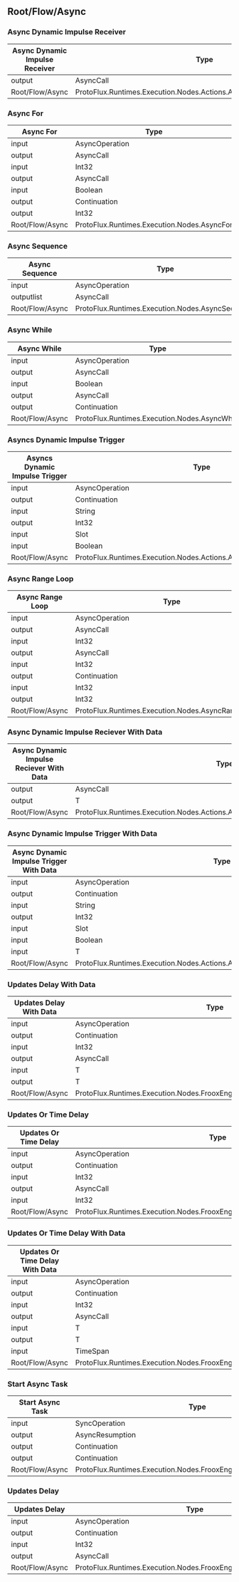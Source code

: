 <!-----------------------------------------------------------------------+
 ! This file has been generated using a script. Do not edit it manually. !
 ! Edit the individual node pages instead.                               !
 +----------------------------------------------------------------------->

## Root/Flow/Async

### Async Dynamic Impulse Receiver

<!-- ProtofluxNode:start -->
| Async Dynamic Impulse Receiver | Type | Label |
| --- | ---- | ----- |
| output | AsyncCall | OnTriggered |
| Root/Flow/Async | ProtoFlux.Runtimes.Execution.Nodes.Actions.AsyncDynamicImpulseReceiver |  |
<!-- ProtofluxNode:end -->


### Async For

<!-- ProtofluxNode:start -->
| Async For | Type | Label |
| --- | ---- | ----- |
| input | AsyncOperation | * |
| output | AsyncCall | LoopStart |
| input | Int32 | Count |
| output | AsyncCall | LoopIteration |
| input | Boolean | Reverse |
| output | Continuation | LoopEnd |
| output | Int32 | Iteration |
| Root/Flow/Async | ProtoFlux.Runtimes.Execution.Nodes.AsyncFor |  |
<!-- ProtofluxNode:end -->


### Async Sequence

<!-- ProtofluxNode:start -->
| Async Sequence | Type | Label |
| --- | ---- | ----- |
| input | AsyncOperation | * |
| outputlist | AsyncCall | Calls |
| Root/Flow/Async | ProtoFlux.Runtimes.Execution.Nodes.AsyncSequence |  |
<!-- ProtofluxNode:end -->


### Async While

<!-- ProtofluxNode:start -->
| Async While | Type | Label |
| --- | ---- | ----- |
| input | AsyncOperation | * |
| output | AsyncCall | LoopStart |
| input | Boolean | Condition |
| output | AsyncCall | LoopIteration |
| output | Continuation | LoopEnd |
| Root/Flow/Async | ProtoFlux.Runtimes.Execution.Nodes.AsyncWhile |  |
<!-- ProtofluxNode:end -->


### Asyncs Dynamic Impulse Trigger

<!-- ProtofluxNode:start -->
| Asyncs Dynamic Impulse Trigger | Type | Label |
| --- | ---- | ----- |
| input | AsyncOperation | * |
| output | Continuation | Next |
| input | String | Tag |
| output | Int32 | TriggeredCount |
| input | Slot | TargetHierarchy |
| input | Boolean | ExcludeDisabled |
| Root/Flow/Async | ProtoFlux.Runtimes.Execution.Nodes.Actions.AsyncDynamicImpulseTrigger |  |
<!-- ProtofluxNode:end -->


### Async Range Loop

<!-- ProtofluxNode:start -->
| Async Range Loop | Type | Label |
| --- | ---- | ----- |
| input | AsyncOperation | * |
| output | AsyncCall | LoopStart |
| input | Int32 | Start |
| output | AsyncCall | LoopIteration |
| input | Int32 | End |
| output | Continuation | LoopEnd |
| input | Int32 | StepSize |
| output | Int32 | Current |
| Root/Flow/Async | ProtoFlux.Runtimes.Execution.Nodes.AsyncRangeLoopInt |  |
<!-- ProtofluxNode:end -->


### Async Dynamic Impulse Reciever With Data

<!-- ProtofluxNode:start -->
| Async Dynamic Impulse Reciever With Data | Type | Label |
| --- | ---- | ----- |
| output | AsyncCall | OnTriggered |
| output | T | Value |
| Root/Flow/Async | ProtoFlux.Runtimes.Execution.Nodes.Actions.AsyncDynamicImpulseReceiverWithValue\`1 |  |
<!-- ProtofluxNode:end -->


### Async Dynamic Impulse Trigger With Data

<!-- ProtofluxNode:start -->
| Async Dynamic Impulse Trigger With Data | Type | Label |
| --- | ---- | ----- |
| input | AsyncOperation | * |
| output | Continuation | Next |
| input | String | Tag |
| output | Int32 | TriggeredCount |
| input | Slot | TargetHierarchy |
| input | Boolean | ExcludeDisabled |
| input | T | Value |
| Root/Flow/Async | ProtoFlux.Runtimes.Execution.Nodes.Actions.AsyncDynamicImpulseTriggerWithValue\`1 |  |
<!-- ProtofluxNode:end -->


### Updates Delay With Data

<!-- ProtofluxNode:start -->
| Updates Delay With Data | Type | Label |
| --- | ---- | ----- |
| input | AsyncOperation | * |
| output | Continuation | Next |
| input | Int32 | Updates |
| output | AsyncCall | OnTriggered |
| input | T | Value |
| output | T | DelayedValue |
| Root/Flow/Async | ProtoFlux.Runtimes.Execution.Nodes.FrooxEngine.Async.DelayUpdatesWithValue\`1 |  |
<!-- ProtofluxNode:end -->


### Updates Or Time Delay

<!-- ProtofluxNode:start -->
| Updates Or Time Delay | Type | Label |
| --- | ---- | ----- |
| input | AsyncOperation | * |
| output | Continuation | Next |
| input | Int32 | Updates |
| output | AsyncCall | OnTriggered |
| input | Int32 | Duration |
| Root/Flow/Async | ProtoFlux.Runtimes.Execution.Nodes.FrooxEngine.Async.DelayUpdatesOrSecondsInt |  |
<!-- ProtofluxNode:end -->


### Updates Or Time Delay With Data

<!-- ProtofluxNode:start -->
| Updates Or Time Delay With Data | Type | Label |
| --- | ---- | ----- |
| input | AsyncOperation | * |
| output | Continuation | Next |
| input | Int32 | Updates |
| output | AsyncCall | OnTriggered |
| input | T | Value |
| output | T | DelayedValue |
| input | TimeSpan | Duration |
| Root/Flow/Async | ProtoFlux.Runtimes.Execution.Nodes.FrooxEngine.Async.DelayUpdatesOrTimeWithValueTimeSpan\`1 |  |
<!-- ProtofluxNode:end -->


### Start Async Task

<!-- ProtofluxNode:start -->
| Start Async Task | Type | Label |
| --- | ---- | ----- |
| input | SyncOperation | * |
| output | AsyncResumption | TaskStart |
| output | Continuation | OnStarted |
| output | Continuation | OnFailed |
| Root/Flow/Async | ProtoFlux.Runtimes.Execution.Nodes.FrooxEngine.Async.StartAsyncTask |  |
<!-- ProtofluxNode:end -->


### Updates Delay

<!-- ProtofluxNode:start -->
| Updates Delay | Type | Label |
| --- | ---- | ----- |
| input | AsyncOperation | * |
| output | Continuation | Next |
| input | Int32 | Updates |
| output | AsyncCall | OnTriggered |
| Root/Flow/Async | ProtoFlux.Runtimes.Execution.Nodes.FrooxEngine.Async.DelayUpdates |  |
<!-- ProtofluxNode:end -->


